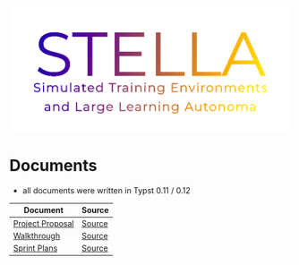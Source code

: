 ![](docs/imgs/STELLA-colour.png)

# Documents
- all documents were written in Typst 0.11 / 0.12

| Document                                          | Source                      |
|---------------------------------------------------|-----------------------------|
| [Project Proposal](docs/proposal/proposal.pdf)    | [Source](docs/proposal/)    |
| [Walkthrough](docs/walkthrough/walkthrough.pdf)   | [Source](docs/walkthrough/) |
| [Sprint Plans](docs/sprint-plans/sprint-plans.pdf)| [Source](docs/sprint-plans/)|

